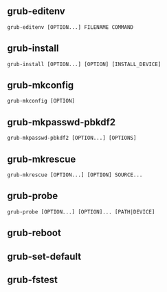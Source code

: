 
## grub-editenv
```
grub-editenv [OPTION...] FILENAME COMMAND
```




## grub-install
```
grub-install [OPTION...] [OPTION] [INSTALL_DEVICE]
```



## grub-mkconfig
```
grub-mkconfig [OPTION]
```



## grub-mkpasswd-pbkdf2
```
grub-mkpasswd-pbkdf2 [OPTION...] [OPTIONS]
```



## grub-mkrescue
```
grub-mkrescue [OPTION...] [OPTION] SOURCE...
```



## grub-probe
```
grub-probe [OPTION...] [OPTION]... [PATH|DEVICE]
```

## grub-reboot

## grub-set-default

## grub-fstest


